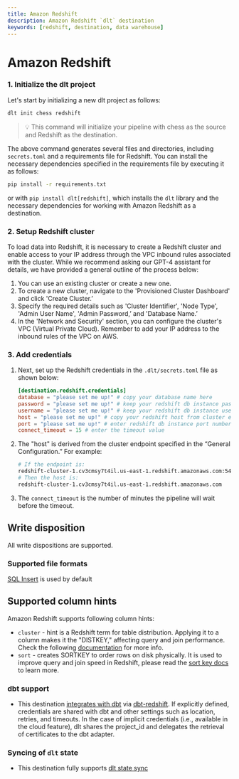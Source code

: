```yaml
---
title: Amazon Redshift
description: Amazon Redshift `dlt` destination
keywords: [redshift, destination, data warehouse]
---
```


# Amazon Redshift
### 1. Initialize the dlt project

Let's start by initializing a new dlt project as follows:

```bash
dlt init chess redshift
```
> 💡 This command will initialize your pipeline with chess as the source and Redshift as the destination.

The above command generates several files and directories, including `secrets.toml` and a requirements file for Redshift. You can install the necessary dependencies specified in the requirements file by executing it as follows:
```bash
pip install -r requirements.txt
```
or with `pip install dlt[redshift]`, which installs the `dlt` library and the necessary dependencies for working with Amazon Redshift as a destination.

### 2. Setup Redshift cluster
To load data into Redshift, it is necessary to create a Redshift cluster and enable access to your IP address through the VPC inbound rules associated with the cluster. While we recommend asking our GPT-4 assistant for details, we have provided a general outline of the process below:

1. You can use an existing cluster or create a new one.
2. To create a new cluster, navigate to the 'Provisioned Cluster Dashboard' and click 'Create Cluster.’
3. Specify the required details such as 'Cluster Identifier', 'Node Type', 'Admin User Name', 'Admin Password,’ and 'Database Name.’
4. In the 'Network and Security' section, you can configure the cluster's VPC (Virtual Private Cloud). Remember to add your IP address to the inbound rules of the VPC on AWS.

### 3. Add credentials

1. Next, set up the Redshift credentials in the `.dlt/secrets.toml` file as shown below:
    
    ```toml
    [destination.redshift.credentials]
    database = "please set me up!" # copy your database name here
    password = "please set me up!" # keep your redshift db instance password here
    username = "please set me up!" # keep your redshift db instance username here
    host = "please set me up!" # copy your redshift host from cluster endpoint here
    port = "please set me up!" # enter redshift db instance port number
    connect_timeout = 15 # enter the timeout value
    ```
    
2. The "host" is derived from the cluster endpoint specified in the “General Configuration.” For example:
    
    ```bash
    # If the endpoint is:
    redshift-cluster-1.cv3cmsy7t4il.us-east-1.redshift.amazonaws.com:5439/your_database_name
    # Then the host is:
    redshift-cluster-1.cv3cmsy7t4il.us-east-1.redshift.amazonaws.com
    ```
    
3. The `connect_timeout` is the number of minutes the pipeline will wait before the timeout.

## Write disposition

All write dispositions are supported.

### Supported file formats
[SQL Insert](https://dlthub.com/docs/dlt-ecosystem/file-formats/insert-format) is used by default

## Supported column hints

Amazon Redshift supports following column hints:

- `cluster` - hint is a Redshift term for table distribution. Applying it to a column makes it the "DISTKEY," affecting query and join performance. Check the following [documentation](https://docs.aws.amazon.com/redshift/latest/dg/c_best-practices-best-dist-key.html) for more info.
- `sort` - creates SORTKEY to order rows on disk physically. It is used to improve query and join speed in Redshift, please read the [sort key docs](https://docs.aws.amazon.com/redshift/latest/dg/c_best-practices-sort-key.html) to learn more.

### dbt support

- This destination [integrates with dbt](https://dlthub.com/docs/dlt-ecosystem/transformations/dbt) via [dbt-redshift](https://github.com/dbt-labs/dbt-redshift). If explicitly defined, credentials are shared with dbt and other settings such as location, retries, and timeouts. In the case of implicit credentials (i.e., available in the cloud feature), dlt shares the project_id and delegates the retrieval of certificates to the dbt adapter.

### Syncing of `dlt` state

- This destination fully supports [dlt state sync](https://dlthub.com/docs/general-usage/state#syncing-state-with-destination)



